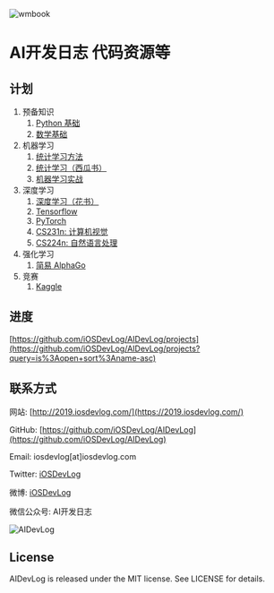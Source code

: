 ![wmbook](https://repository-images.githubusercontent.com/191505403/6a63bc80-8d1d-11e9-8bd7-44aaa16ccdb9)

# AI开发日志 代码资源等

## 计划

1. 预备知识
    1. [Python 基础](Python%20基础/README.md)
    1. [数学基础](数学基础/README.md)
1. 机器学习
    1. [统计学习方法](统计学习方法/README.md)
    1. [统计学习（西瓜书）](西瓜书/README.md)
    1. [机器学习实战](机器学习实战/README.md)
1. 深度学习
    1. [深度学习（花书）](花书/README.md)
    1. [Tensorflow](Tensorflow/README.md)
    1. [PyTorch](PyTorch/README.md)
    1. [CS231n: 计算机视觉](计算机视觉/README.md)
    1. [CS224n: 自然语言处理](自然语言处理/README.md)
1. 强化学习
    1. [简易 AlphaGo](简易%20AlphaGo/README.md)
1. 竞赛
    1. [Kaggle](Kaggle/README.md)

## 进度

[https://github.com/iOSDevLog/AIDevLog/projects](https://github.com/iOSDevLog/AIDevLog/projects?query=is%3Aopen+sort%3Aname-asc)

## 联系方式

网站: [http://2019.iosdevlog.com/](https://2019.iosdevlog.com/)

GitHub: [https://github.com/iOSDevLog/AIDevLog](https://github.com/iOSDevLog/AIDevLog)

Email:  iosdevlog[at]iosdevlog.com

Twitter: [iOSDevLog](https://twitter.com/iOSDevLog)

微博: [iOSDevLog](http://weibo.com/iOSDevLog)

微信公众号: AI开发日志

![AIDevLog](https://2019.iosdevlog.com/uploads/AIDevLog.jpg)

## License

AIDevLog is released under the MIT license. See LICENSE for details.
